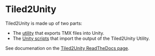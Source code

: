 # Tiled2Unity

Tiled2Unity is made up of two parts:
- The [utility](tool/Tiled2Unity) that exports TMX files into Unity.
- The [Unity scripts](unity/Tiled2Unity) that import the output of the Tiled2Unity Utility.

See documenation on the [Tiled2Unity ReadTheDocs page](http://tiled2unity.readthedocs.io).
